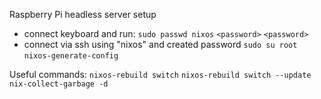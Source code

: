 Raspberry Pi headless server setup
- connect keyboard and run:
  `sudo passwd nixos`
  `<password>`
  `<password>`
- connect via ssh using "nixos" and created password
  `sudo su root`
  `nixos-generate-config`

Useful commands:
  `nixos-rebuild switch`
  `nixos-rebuild switch --update`
  `nix-collect-garbage -d`
